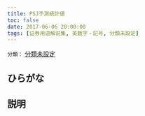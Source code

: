 ```yaml
---
title: PSJ予測統計値
toc: false
date: 2017-06-06 20:00:00
tags: [证券用语解说集, 英数字・記号, 分類未設定]
---
```


`分類：` [分類未設定](/tags/分類未設定/)

## ひらがな



## 説明


